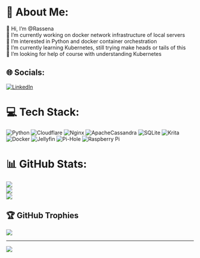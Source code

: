 # 💫 About Me:
👋 Hi, I’m @Rassena<br>🔭 I’m currently working on docker network infrastructure of local servers<br>👀 I’m interested in Python and docker container orchestration <br>🌱 I’m currently learning Kubernetes, still trying make heads or tails of this<br>🤝 I’m looking for help of course with understanding Kubernetes<br>


## 🌐 Socials:
[![LinkedIn](https://img.shields.io/badge/LinkedIn-%230077B5.svg?logo=linkedin&logoColor=white)](https://linkedin.com/in/Rassena) 

# 💻 Tech Stack:
![Python](https://img.shields.io/badge/python-3670A0?style=for-the-badge&logo=python&logoColor=ffdd54) ![Cloudflare](https://img.shields.io/badge/Cloudflare-F38020?style=for-the-badge&logo=Cloudflare&logoColor=white) ![Nginx](https://img.shields.io/badge/nginx-%23009639.svg?style=for-the-badge&logo=nginx&logoColor=white) ![ApacheCassandra](https://img.shields.io/badge/cassandra-%231287B1.svg?style=for-the-badge&logo=apache-cassandra&logoColor=white) ![SQLite](https://img.shields.io/badge/sqlite-%2307405e.svg?style=for-the-badge&logo=sqlite&logoColor=white) ![Krita](https://img.shields.io/badge/Krita-203759?style=for-the-badge&logo=krita&logoColor=EEF37B) ![Docker](https://img.shields.io/badge/docker-%230db7ed.svg?style=for-the-badge&logo=docker&logoColor=white) ![Jellyfin](https://img.shields.io/badge/jellyfin-%23000B25.svg?style=for-the-badge&logo=Jellyfin&logoColor=00A4DC) ![Pi-Hole](https://img.shields.io/badge/pihole-%2396060C.svg?style=for-the-badge&logo=pi-hole&logoColor=white) ![Raspberry Pi](https://img.shields.io/badge/-RaspberryPi-C51A4A?style=for-the-badge&logo=Raspberry-Pi)
# 📊 GitHub Stats:
![](https://github-readme-stats.vercel.app/api?username=Rassena&theme=dark&hide_border=false&include_all_commits=false&count_private=false)<br/>
![](https://github-readme-streak-stats.herokuapp.com/?user=Rassena&theme=dark&hide_border=false)<br/>
![](https://github-readme-stats.vercel.app/api/top-langs/?username=Rassena&theme=dark&hide_border=false&include_all_commits=false&count_private=false&layout=compact)

## 🏆 GitHub Trophies
![](https://github-profile-trophy.vercel.app/?username=Rassena&theme=radical&no-frame=false&no-bg=true&margin-w=4)

---
[![](https://visitcount.itsvg.in/api?id=Rassena&icon=0&color=12)](https://visitcount.itsvg.in)

<!-- Proudly created with GPRM ( https://gprm.itsvg.in ) -->